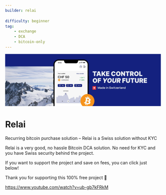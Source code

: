 ```yaml
---
builder: relai

difficulty: beginner 
tag: 
    - exchange
    - DCA
    - bitcoin-only
---
```


![cover](assets/0.jpeg)
# Relai

Recurring bitcoin purchase solution – Relai is a Swiss solution without KYC

Relai is a very good, no hassle Bitcoin DCA solution. No need for KYC and you have Swiss security behind the project.

If you want to support the project and save on fees, you can click just below!


Thank you for supporting this 100% free project 🙂


https://www.youtube.com/watch?v=ub-gb7kFRkM